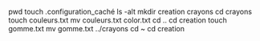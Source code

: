 pwd
touch .configuration_caché
ls -alt
mkdir creation crayons
cd crayons
touch couleurs.txt
mv couleurs.txt color.txt
cd ..
cd creation
touch gomme.txt
mv gomme.txt ../crayons
cd  ~
cd creation

